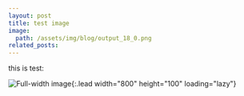 ```yaml
---
layout: post
title: test image
image: 
  path: /assets/img/blog/output_18_0.png
related_posts:
---
```


this is test:


![Full-width image](/assets/img/blog/output_18_0.png/800x100){:.lead width="800" height="100" loading="lazy"}


